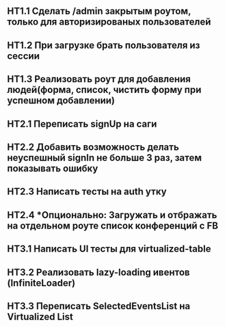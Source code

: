 ## HT1.1 Сделать /admin закрытым роутом, только для авторизированых пользователей
## HT1.2 При загрузке брать пользователя из сессии
## HT1.3 Реализовать роут для добавления людей(форма, список, чистить форму при успешном добавлении)

## HT2.1 Переписать signUp на саги
## HT2.2 Добавить возможность делать неуспешный signIn не больше 3 раз, затем показывать ошибку 
## HT2.3 Написать тесты на auth утку
## HT2.4 *Опционально: Загружать и отбражать на отдельном роуте список конференций с FB

## HT3.1 Написать UI тесты для virtualized-table
## HT3.2 Реализовать lazy-loading ивентов (InfiniteLoader)
## HT3.3 Переписать SelectedEventsList на Virtualized List
